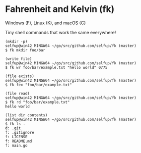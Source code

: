 # Fahrenheit and Kelvin (fk)

Windows (F), Linux (K), and macOS (C)

Tiny shell commands that work the same everywhere!

```shell
(mkdir -p)
selfup@win42 MINGW64 ~/go/src/github.com/selfup/fk (master)
$ fk mkdir foo/bar

(write file)
selfup@win42 MINGW64 ~/go/src/github.com/selfup/fk (master)
$ fk wr foo/bar/example.txt "hello world" 0775

(file exists)
selfup@win42 MINGW64 ~/go/src/github.com/selfup/fk (master)
$ fk fex "foo/bar/example.txt"

(file read)
selfup@win42 MINGW64 ~/go/src/github.com/selfup/fk (master)
$ fk rd "foo/bar/example.txt"
hello world

(list dir contents)
selfup@win42 MINGW64 ~/go/src/github.com/selfup/fk (master)
$ fk ls .
d: .git
f: .gitignore
f: LICENSE
f: README.md
f: main.go
```
